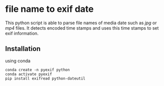 # file name to exif date
This python script is able to parse file names of media date such as _jpg_ or _mp4_ files.
It detects encoded time stamps and uses this time stamps to set exif information.
## Installation
using conda
```
conda create -n pyexif python
conda activate pyexif
pip install exifread python-dateutil
```


